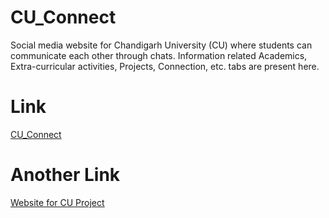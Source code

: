 # CU_Connect
Social media website for Chandigarh University (CU) where students can communicate each other through chats. Information related Academics, Extra-curricular activities, Projects, Connection, etc. tabs are present here.
# Link
[CU_Connect](https://www.layoutit.com/share/view/373379970178bfcdae905fb6944ac698)

# Another Link
[Website for CU Project](https://main--elaborate-tapioca-ad61d0.netlify.app/)
